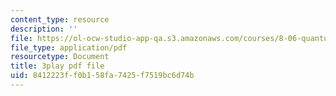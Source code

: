 ```yaml
---
content_type: resource
description: ''
file: https://ol-ocw-studio-app-qa.s3.amazonaws.com/courses/8-06-quantum-physics-iii-spring-2018/8412223ff0b158fa7425f7519bc6d74b_868odGqmB1E.pdf
file_type: application/pdf
resourcetype: Document
title: 3play pdf file
uid: 8412223f-f0b1-58fa-7425-f7519bc6d74b
---
```

